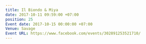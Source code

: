 ```yaml
---
title: Il Biondo & Miya
date: 2017-10-11 09:59:00 +07:00
position: 25
Event date: 2017-10-15 00:00:00 +07:00
Venue: Savage
Event URL: https://www.facebook.com/events/302891253521710/
---
```


